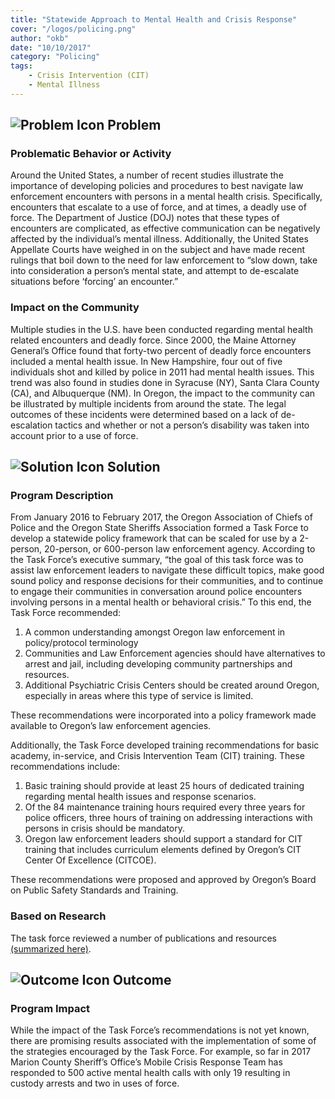 ```yaml
---
title: "Statewide Approach to Mental Health and Crisis Response"
cover: "/logos/policing.png"
author: "okb"
date: "10/10/2017"
category: "Policing"
tags:
    - Crisis Intervention (CIT)
    - Mental Illness
---
```


## ![Problem Icon](https://github.com/google/material-design-icons/raw/master/alert/1x_web/ic_error_outline_black_48dp.png "Problem") Problem

### Problematic Behavior or Activity

Around the United States, a number of recent studies illustrate the importance of developing policies and procedures to best navigate law enforcement encounters with persons in a mental health crisis. Specifically, encounters that escalate to a use of force, and at times, a deadly use of force. The Department of Justice (DOJ) notes that these types of encounters are complicated, as effective communication can be negatively affected by the individual’s mental illness. Additionally, the United States Appellate Courts have weighed in on the subject and have made recent rulings that boil down to the need for law enforcement to “slow down, take into consideration a person’s mental state, and attempt to de-escalate situations before ‘forcing’ an encounter.”

### Impact on the Community

Multiple studies in the U.S. have been conducted regarding mental health related encounters and deadly force. Since 2000, the Maine Attorney General’s Office found that forty-two percent of deadly force encounters included a mental health issue. In New Hampshire, four out of five individuals shot and killed by police in 2011 had mental health issues. This trend was also found in studies done in Syracuse (NY), Santa Clara County (CA), and Albuquerque (NM). In Oregon, the impact to the community can be illustrated by multiple incidents from around the state. The legal outcomes of these incidents were determined based on a lack of de-escalation tactics and whether or not a person’s disability was taken into account prior to a use of force.

## ![Solution Icon](https://github.com/google/material-design-icons/raw/master/action/1x_web/ic_lightbulb_outline_black_48dp.png "Solution") Solution

### Program Description

From January 2016 to February 2017, the Oregon Association of Chiefs of Police and the Oregon State Sheriffs Association formed a Task Force to develop a statewide policy framework that can be scaled for use by a 2-person, 20-person, or 600-person law enforcement agency. According to the Task Force’s executive summary, “the goal of this task force was to assist law enforcement leaders to navigate these difficult topics, make good sound policy and response decisions for their communities, and to continue to engage their communities in conversation around police encounters involving persons in a mental health or behavioral crisis.” To this end, the Task Force recommended:

   1. A common understanding amongst Oregon law enforcement in policy/protocol terminology
   2. Communities and Law Enforcement agencies should have alternatives to arrest and jail, including developing community partnerships and resources.
   3. Additional Psychiatric Crisis Centers should be created around Oregon, especially in areas where this type of service is limited.

These recommendations were incorporated into a policy framework made available to Oregon’s law enforcement agencies.

Additionally, the Task Force developed training recommendations for basic academy, in-service, and Crisis Intervention Team (CIT) training. These recommendations include:

   1. Basic training should provide at least 25 hours of dedicated training regarding mental health issues and response scenarios.
   2. Of the 84 maintenance training hours required every three years for police officers, three hours of training on addressing interactions with persons in crisis should be mandatory.
   3. Oregon law enforcement leaders should support a standard for CIT training that includes curriculum elements defined by Oregon’s CIT Center Of Excellence (CITCOE).

These recommendations were proposed and approved by Oregon’s Board on Public Safety Standards and Training.

### Based on Research

The task force reviewed a number of publications and resources [(summarized here)](http://d1w5xmhvbencby.cloudfront.net/wp-content/uploads/2017/10/10091255/MH-Task-Force-References.pdf).

## ![Outcome Icon](https://github.com/google/material-design-icons/raw/master/action/1x_web/ic_view_list_black_48dp.png "Outcome") Outcome

### Program Impact

While the impact of the Task Force’s recommendations is not yet known, there are promising results associated with the implementation of some of the strategies encouraged by the Task Force. For example, so far in 2017 Marion County Sheriff’s Office’s Mobile Crisis Response Team has responded to 500 active mental health calls with only 19 resulting in custody arrests and two in uses of force.
